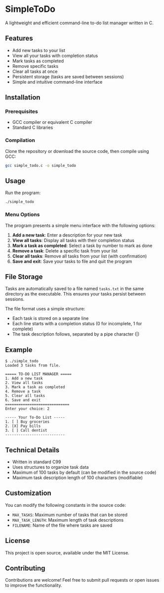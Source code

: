 # SimpleToDo

A lightweight and efficient command-line to-do list manager written in C.

## Features

- Add new tasks to your list
- View all your tasks with completion status
- Mark tasks as completed
- Remove specific tasks
- Clear all tasks at once
- Persistent storage (tasks are saved between sessions)
- Simple and intuitive command-line interface

## Installation

### Prerequisites
- GCC compiler or equivalent C compiler
- Standard C libraries

### Compilation
Clone the repository or download the source code, then compile using GCC:

```bash
gcc simple_todo.c -o simple_todo
```

## Usage

Run the program:

```bash
./simple_todo
```

### Menu Options

The program presents a simple menu interface with the following options:

1. **Add a new task**: Enter a description for your new task
2. **View all tasks**: Display all tasks with their completion status
3. **Mark a task as completed**: Select a task by number to mark as done
4. **Remove a task**: Delete a specific task from your list
5. **Clear all tasks**: Remove all tasks from your list (with confirmation)
6. **Save and exit**: Save your tasks to file and quit the program

## File Storage

Tasks are automatically saved to a file named `tasks.txt` in the same directory as the executable. This ensures your tasks persist between sessions.

The file format uses a simple structure:
- Each task is stored on a separate line
- Each line starts with a completion status (0 for incomplete, 1 for complete)
- The task description follows, separated by a pipe character (|)

## Example

```
$ ./simple_todo
Loaded 3 tasks from file.

===== TO-DO LIST MANAGER =====
1. Add a new task
2. View all tasks
3. Mark a task as completed
4. Remove a task
5. Clear all tasks
6. Save and exit
=============================
Enter your choice: 2

----- Your To-Do List -----
1. [ ] Buy groceries
2. [X] Pay bills
3. [ ] Call dentist
---------------------------

```

## Technical Details

- Written in standard C99
- Uses structures to organize task data
- Maximum of 100 tasks by default (can be modified in the source code)
- Maximum task description length of 100 characters (modifiable)

## Customization

You can modify the following constants in the source code:
- `MAX_TASKS`: Maximum number of tasks that can be stored
- `MAX_TASK_LENGTH`: Maximum length of task descriptions
- `FILENAME`: Name of the file where tasks are saved

## License

This project is open source, available under the MIT License.

## Contributing

Contributions are welcome! Feel free to submit pull requests or open issues to improve the functionality.